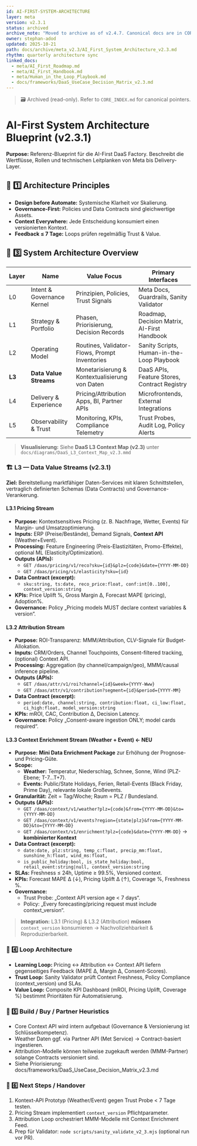 ```yaml
---
id: AI-FIRST-SYSTEM-ARCHITECTURE
layer: meta
version: v2.3.1
status: archived
archive_note: "Moved to archive as of v2.4.7. Canonical docs are in CORE_INDEX.md."
owner: stephan-adod
updated: 2025-10-21
path: docs/archive/meta_v2.3/AI_First_System_Architecture_v2.3.md
rhythm: quarterly architecture sync
linked_docs:
  - meta/AI_First_Roadmap.md
  - meta/AI_First_Handbook.md
  - meta/Human_in_the_Loop_Playbook.md
  - docs/frameworks/DaaS_UseCase_Decision_Matrix_v2.3.md
---
```


> 🗃️ Archived (read-only). Refer to `CORE_INDEX.md` for canonical pointers.

# AI-First System Architecture Blueprint (v2.3.1)

**Purpose:** Referenz-Blueprint für die AI-First DaaS Factory. Beschreibt die Wertflüsse, Rollen und technischen Leitplanken von Meta bis Delivery-Layer.

## 🧭 1️⃣ Architecture Principles
- **Design before Automate:** Systemische Klarheit vor Skalierung.
- **Governance-First:** Policies und Data Contracts sind gleichwertige Assets.
- **Context Everywhere:** Jede Entscheidung konsumiert einen versionierten Kontext.
- **Feedback ≤ 7 Tage:** Loops prüfen regelmäßig Trust & Value.

## 🧠 3️⃣ System Architecture Overview
| Layer | Name | Value Focus | Primary Interfaces |
|---|---|---|---|
| L0 | Intent & Governance Kernel | Prinzipien, Policies, Trust Signals | Meta Docs, Guardrails, Sanity Validator |
| L1 | Strategy & Portfolio | Phasen, Priorisierung, Decision Records | Roadmap, Decision Matrix, AI-First Handbook |
| L2 | Operating Model | Routines, Validator-Flows, Prompt Inventories | Sanity Scripts, Human-in-the-Loop Playbook |
| **L3** | **Data Value Streams** | Monetarisierung & Kontextualisierung von Daten | DaaS APIs, Feature Stores, Contract Registry |
| L4 | Delivery & Experience | Pricing/Attribution Apps, BI, Partner APIs | Microfrontends, External Integrations |
| L5 | Observability & Trust | Monitoring, KPIs, Compliance Telemetry | Trust Probes, Audit Log, Policy Alerts |

> **Visualisierung:** Siehe **DaaS L3 Context Map (v2.3)** unter  
> `docs/diagrams/DaaS_L3_Context_Map_v2.3.mmd`

### 🏗️ L3 — Data Value Streams (v2.3.1)

**Ziel:** Bereitstellung marktfähiger Daten-Services mit klaren Schnittstellen, vertraglich definierten Schemas (Data Contracts) und Governance-Verankerung.

#### L3.1 Pricing Stream
- **Purpose:** Kontextsensitives Pricing (z. B. Nachfrage, Wetter, Events) für Margin- und Umsatzoptimierung.
- **Inputs:** ERP (Preise/Bestände), Demand Signals, **Context API** (Weather+Event).
- **Processing:** Feature Engineering (Preis-Elastizitäten, Promo-Effekte), optional ML (Elasticity/Optimization).
- **Outputs (APIs):**
  - `GET /daas/pricing/v1/reco?sku={id}&plz={code}&date={YYYY-MM-DD}`
  - `GET /daas/pricing/v1/elasticity?sku={id}`
- **Data Contract (excerpt):**
  - `sku:string, ts:date, reco_price:float, conf:int[0..100], context_version:string`
- **KPIs:** Price Uplift %, Gross Margin Δ, Forecast MAPE (pricing), Adoption%.
- **Governance:** Policy „Pricing models MUST declare context variables & version“.

#### L3.2 Attribution Stream
- **Purpose:** ROI-Transparenz: MMM/Attribution, CLV-Signale für Budget-Allokation.
- **Inputs:** CRM/Orders, Channel Touchpoints, Consent-filtered tracking, (optional) Context API.
- **Processing:** Aggregation (by channel/campaign/geo), MMM/causal inference pipeline.
- **Outputs (APIs):**
  - `GET /daas/attr/v1/roi?channel={id}&week={YYYY-Www}`
  - `GET /daas/attr/v1/contribution?segment={id}&period={YYYY-MM}`
- **Data Contract (excerpt):**
  - `period:date, channel:string, contribution:float, ci_low:float, ci_high:float, model_version:string`
- **KPIs:** mROI, CAC, Contribution Δ, Decision Latency.
- **Governance:** Policy „Consent-aware ingestion ONLY; model cards required“.

#### L3.3 Context Enrichment Stream (Weather + Event)  ← **NEU**
- **Purpose:** **Mini Data Enrichment Package** zur Erhöhung der Prognose- und Pricing-Güte.
- **Scope:**
  - **Weather:** Temperatur, Niederschlag, Schnee, Sonne, Wind (PLZ-Ebene; T-7…T+7).
  - **Events:** Public/State Holidays, Ferien, Retail-Events (Black Friday, Prime Day), relevante lokale Großevents.
- **Granularität:** Zeit = Tag/Woche; Raum = PLZ / Bundesland.
- **Outputs (APIs):**
  - `GET /daas/context/v1/weather?plz={code}&from={YYYY-MM-DD}&to={YYYY-MM-DD}`
  - `GET /daas/context/v1/events?region={state|plz}&from={YYYY-MM-DD}&to={YYYY-MM-DD}`
  - `GET /daas/context/v1/enrichment?plz={code}&date={YYYY-MM-DD}`  → **kombinierter Kontext**
- **Data Contract (excerpt):**
  - `date:date, plz:string, temp_c:float, precip_mm:float, sunshine_h:float, wind_ms:float,`
  - `is_public_holiday:bool, is_state_holiday:bool, retail_event:string|null, context_version:string`
- **SLAs:** Freshness ≤ 24h, Uptime ≥ 99.5%, Versioned context.
- **KPIs:** Forecast MAPE Δ (↓), Pricing Uplift Δ (↑), Coverage %, Freshness %.
- **Governance:**
  - Trust Probe: „Context API version age < 7 days“.
  - Policy: „Every forecasting/pricing request must include context_version“.

> **Integration:** L3.1 (Pricing) & L3.2 (Attribution) **müssen** `context_version` konsumieren → Nachvollziehbarkeit & Reproduzierbarkeit.

### 🔁 4️⃣ Loop Architecture
- **Learning Loop:** Pricing ↔ Attribution ↔ Context API liefern gegenseitiges Feedback (MAPE Δ, Margin Δ, Consent-Scores).
- **Trust Loop:** Sanity Validator prüft Context Freshness, Policy Compliance (context_version) und SLAs.
- **Value Loop:** Composite KPI Dashboard (mROI, Pricing Uplift, Coverage %) bestimmt Prioritäten für Automatisierung.

### 🧩 5️⃣ Build / Buy / Partner Heuristics
- Core Context API wird intern aufgebaut (Governance & Versionierung ist Schlüsselkompetenz).
- Weather Daten ggf. via Partner API (Met Service) → Contract-basiert ingestieren.
- Attribution-Modelle können teilweise zugekauft werden (MMM-Partner) solange Contracts versioniert sind.
- Siehe Priorisierung: docs/frameworks/DaaS_UseCase_Decision_Matrix_v2.3.md

### 🚀 6️⃣ Next Steps / Handover
1. Kontext-API Prototyp (Weather/Event) gegen Trust Probe < 7 Tage testen.
2. Pricing Stream implementiert `context_version` Pflichtparameter.
3. Attribution Loop orchestriert MMM-Modelle mit Context Enrichment Feed.
4. Prep für Validator: `node scripts/sanity_validate_v2_3.mjs` (optional run vor PR).


